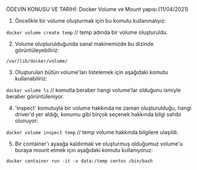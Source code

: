 
ÖDEVİN KONUSU VE TARİHİ: Docker Volume ve Mount yapısı.(11/04/2021)

1. Öncelikle bir volume oluşturmak için bu komutu kullanmalıyız:

`docker volume create temp` // temp adında bir volume oluşturuldu.

2. Volume oluşturulduğunda sanal makinemizde bu dizinde görüntüleyebiliriz:

`/var/lib/docker/volume/`

3. Oluşturulan bütün volume'ları listelemek için aşağıdaki komutu kullanabiliriz:

`docker volume ls` // komutla beraber hangi volume'lar olduğunu ismiyle beraber görüntüleniyor.

4. 'inspect' komutuyla bir volume hakkında ne zaman oluşturulduğu, hangi driver'd yer aldığı, konumu gibi birçok seçenek hakkında bilgi sahibi olunuyor:

`docker volume inspect temp` // temp volume hakkında bilgilere ulaşıldı.

5. Bir container'ı ayaağa kaldırmak ve oluşturmuş olduğumuz volume'u buraya mount etmek için aşağıdaki komutu kullanıyoruz:

`docker container run -it -v data:/temp centos /bin/bash`
